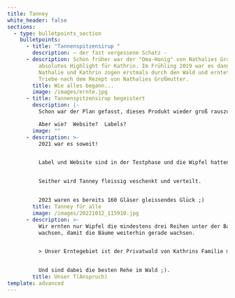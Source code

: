 ```yaml
---
title: Tanney
white_header: false
sections:
  - type: bulletpoints_section
    bulletpoints:
      - title: "Tannenspitzensirup "
        description: – der fast vergessene Schatz -
      - description: Schon früher war der "Oma-Honig" von Nathalies Grossmutter ein
          absolutes Highlight für Kathrin. Im Frühling 2019 war es dann soweit -
          Nathalie und Kathrin zogen erstmals durch den Wald und ernteten die
          Triebe nach dem Rezept von Nathalies Großmutter.
        title: Wie alles begann...
        image: /images/ernte.jpg
      - title: Tannenspitzensirup begeistert
        description: |-
          Schon war der Plan gefasst, dieses Produkt wieder groß rauszubringen. 

          Aber wie?  Website?  Labels?
        image: ""
      - description: >-
          2021 war es soweit! 


          Label und Website sind in der Testphase und die Wipfel hatten wir - in 70 Gläser goldenes Glück umgewandelt!


          Seither wird Tanney fleissig veschenkt und verteilt.


          2023 waren es bereits 160 Gläser gleissendes Glück ;)
        title: Tanney für alle
        image: /images/20221012_115910.jpg
      - description: >-
          Wir ernten nur Wipfel die mindestens drei Reihen unter der Baumkrone
          wachsen, damit die Bäume weiterhin gerade wachsen.


          > Unser Erntegebiet ist der Privatwald von Kathrins Familie mit Wildanflug, der nicht forstwirtschaftlich genutzt werden kann. Außer den Rehen - die die kleinen Wipfel auch besonders lecker finden, aber auch vor Ort ein Überangebot an Nahrung haben - nehmen wir so niemandem etwas weg. 


          Und sind dabei die besten Rehe im Wald ;).
        title: Unser T(Anspruch)
template: advanced
---
```

